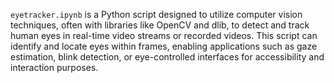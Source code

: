 `eyetracker.ipynb` is a Python script designed to utilize computer vision techniques, often with libraries like OpenCV and dlib, to detect and track human eyes in real-time video streams or recorded videos. This script can identify and locate eyes within frames, enabling applications such as gaze estimation, blink detection, or eye-controlled interfaces for accessibility and interaction purposes.
